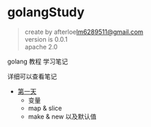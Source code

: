 # golangStudy

> create by afterloe<lm6289511@gmail.com>  
> version is 0.0.1  
> apache 2.0  

golang 教程 学习笔记

详细可以查看笔记

* [第一天](day01/index.md)
  * 变量
  * map & slice
  * make & new 以及默认值

